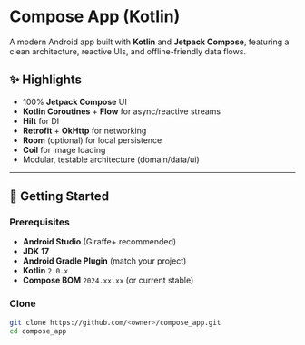 # Compose App (Kotlin)

A modern Android app built with **Kotlin** and **Jetpack Compose**, featuring a clean architecture, reactive UIs, and offline-friendly data flows.

## ✨ Highlights
- 100% **Jetpack Compose** UI
- **Kotlin Coroutines** + **Flow** for async/reactive streams
- **Hilt** for DI
- **Retrofit** + **OkHttp** for networking
- **Room** (optional) for local persistence
- **Coil** for image loading
- Modular, testable architecture (domain/data/ui)

---

## 🚀 Getting Started

### Prerequisites
- **Android Studio** (Giraffe+ recommended)
- **JDK 17**
- **Android Gradle Plugin** (match your project)
- **Kotlin** `2.0.x`
- **Compose BOM** `2024.xx.xx` (or current stable)

### Clone
```bash
git clone https://github.com/<owner>/compose_app.git
cd compose_app
